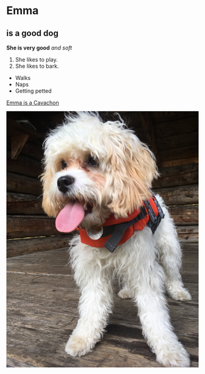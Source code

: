 # Emma
## is a good dog


**She is very good**
*and soft*

1. She likes to play.
2. She likes to bark.

* Walks
* Naps
* Getting petted



[Emma is a Cavachon](https://www.foxglovecavachonpuppies.com/about-cavachons)


![Emma in a Lifejacket](images/emma_lifejacket.jpg)
